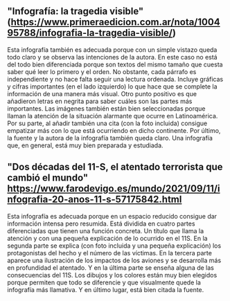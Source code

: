 
## "Infografía: la tragedia visible" (https://www.primeraedicion.com.ar/nota/100495788/infografia-la-tragedia-visible/)

Esta infografía también es adecuada porque con un simple vistazo queda todo claro y se observa las intenciones de la autora. En este caso no está del todo bien diferenciada porque son textos del mismo tamaño que cuesta saber qué leer lo primero y el orden. No obstante, cada párrafo es independiente y no hace falta seguir una lectura ordenada. Incluye gráficas y cifras importantes (en el lado izquierdo) lo que hace que se complete la información de una manera más visual. Otro punto positivo es que añadieron letras en negrita para saber cuáles son las partes más importantes. Las imágenes también están bien seleccionadas porque llaman la atención de la situación alarmante que ocurre en Latinoamérica. Por su parte, al añadir también una cita (con la foto incluida) consigue empatizar más con lo que está ocurriendo en dicho continente. Por último, la fuente y la autora de la infografía también queda claro. Una infografía que, en general, está muy bien preparada y estudiada.


## "Dos décadas del 11-S, el atentado terrorista que cambió el mundo" https://www.farodevigo.es/mundo/2021/09/11/infografia-20-anos-11-s-57175842.html

Esta infografía es adecuada porque en un espacio reducido consigue dar información intensa pero resumida. Está dividida en cuatro partes diferenciadas que tienen una función concreta. Un título que llama la atención y con una pequeña explicación de lo ocurrido en el 11S. En la segunda parte se explica (con foto incluida y una pequeña explicación) los protagonistas del hecho y el número de las víctimas. En la tercera parte aparece una ilustración de los impactos de los aviones y se desarrolla más en profundidad el atentado. Y en la última parte se enseña alguna de las consecuencias del 11S. Los dibujos y los colores están muy bien elegidos porque permiten que todo se diferencie y que visualmente quede la infografía más llamativa. Y en último lugar, está bien citada la fuente.
